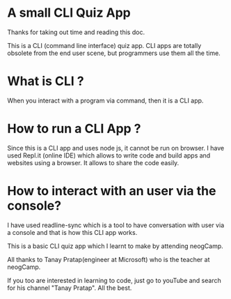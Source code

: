# A small CLI Quiz App

Thanks for taking out time and reading this doc. 

This is a CLI (command line interface) quiz app. CLI apps are totally obsolete from the end user scene, but programmers use them all the time. 

<h1> What is CLI ?</h1>
When you interact with a program via command, then it is a CLI app.

<h1> How to run a CLI App ? </h1>
Since this is a CLI app and uses node js, it cannot be run on browser. I have used Repl.it (online IDE) which allows to write code and build apps and websites using a browser. It allows to share the code easily.

<h1>How to interact with an user via the console? </h1>
I have used readline-sync which is a tool to have conversation with user via a console and that is how this CLI app works. 

This is a basic CLI quiz app which I learnt to make by attending neogCamp. 

All thanks to Tanay Pratap(engineer at Microsoft) who is the teacher at neogCamp. 

If you too are interested in learning to code, just go to youTube and search for his channel "Tanay Pratap". All the best. 